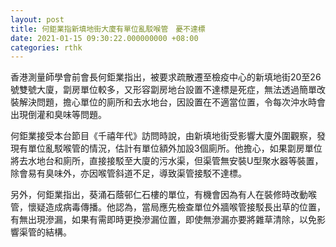 ```yaml
---
layout: post
title: 何鉅業指新填地街大廈有單位亂駁喉管　憂不達標
date: 2021-01-15 09:30:22.000000000 +08:00
categories: rthk
---
```


香港測量師學會前會長何鉅業指出，被要求疏散遷至檢疫中心的新填地街20至26號雙號大廈，劏房單位較多，又形容劏房地台設置不達標是死症，無法透過簡單改裝解決問題，擔心單位的廁所和去水地台，因設置在不適當位置，令每次沖水時會出現倒灌和臭味等問題。

何鉅業接受本台節目《千禧年代》訪問時說，由新填地街受影響大廈外圍觀察，發現有單位亂駁喉管的情況，估計有單位額外加設3個廁所。他擔心，如果劏房單位將去水地台和廁所，直接接駁至大廈的污水渠，但渠管無安裝U型聚水器等裝置，除會易有臭味外，亦因喉管斜道不足，導致渠管接駁不達標。

另外，何鉅業指出，葵涌石蔭邨仁石樓的單位，有機會因為有人在裝修時改動喉管，懷疑造成病毒傳播。他認為，當局應先檢查單位外牆喉管接駁長出草的位置，有無出現滲漏，如果有需即時更換滲漏位置，即使無滲漏亦要將雜草清除，以免影響渠管的結構。

